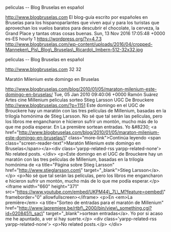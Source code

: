 peliculas -- Blog Bruselas en español

http://www.blogbruselas.com El blog-guía escrito por españoles en
Bruselas para los hispanoparlantes que viven aquí y para los turistas
que aprovechan los vuelos baratos para descubrir el chocolate, la
cerveza, la Grand Place y tantas otras cosas buenas. Sun, 13 Nov 2016
17:05:48 +0000 es-ES hourly 1 https://wordpress.org/?v=4.7.3
http://www.blogbruselas.com/wp-content/uploads/2016/04/cropped-Manneken\_Pis\_Blog\_Bruselas\_Ricardo\_Imbern-512-32x32.jpg

peliculas -- Blog Bruselas en español

http://www.blogbruselas.com 32 32

Maratón Milenium este domingo en Bruselas

http://www.blogbruselas.com/blog/2010/01/05/maraton-milenium-este-domingo-en-bruselas/
Tue, 05 Jan 2010 09:40:06 +0000 Ramón Suárez Artes cine Millenium
peliculas sorteo Stieg Larsson UGC De Brouckere
http://www.blogbruselas.com/?p=1151 Este domingo en el UGC de Brouckere
hay un maratón con las tres películas de Millenium, basadas en la
trilogía homónima de Stieg Larsson. No sé que tal serán las películas,
pero los libros me engancharon e hicieron sufrir un montón, mucho más de
lo que me podía esperar. En La première sortean entradas. Yo &\#8230;
\<a
href=\"http://www.blogbruselas.com/blog/2010/01/05/maraton-milenium-este-domingo-en-bruselas/\"
class=\"more-link\"\>Continúa leyendo \<span
class=\"screen-reader-text\"\>Maratón Milenium este domingo en
Bruselas\</span\>\</a\>\<div class=\'yarpp-related-rss
yarpp-related-none\'\> No related posts. \</div\> \<p\>Este domingo en
el UGC de Brouckere hay un maratón con las tres películas de Millenium,
basadas en la trilogía homónima de \<a title=\"Página sobre Stieg
Larsson\" href=\"http://www.stieglarsson.com\" target=\"\_blank\"\>Stieg
Larsson\</a\>.\</p\> \<p\>No sé que tal serán las películas, pero los
libros me engancharon e hicieron sufrir un montón, mucho más de lo que
me podía esperar.\</p\> \<iframe width=\"660\" height=\"371\"
src=\"https://www.youtube.com/embed/UKPM44\_7L\_M?feature=oembed\"
frameborder=\"0\" allowfullscreen\>\</iframe\> \<p\>En \<em\>La
première\</em\> \<a title=\"Sorteo de entradas para el maratón de
Millenium\"
href=\"http://www.lapremiere.be/rtbf\_2000/bin/view\_something.cgi?id=0208451\_sac\"
target=\"\_blank\"\>sortean entradas\</a\>. Yo por si acaso me he
apuntado, a ver si hay suerte.\</p\> \<div class=\'yarpp-related-rss
yarpp-related-none\'\> \<p\>No related posts.\</p\> \</div\>
